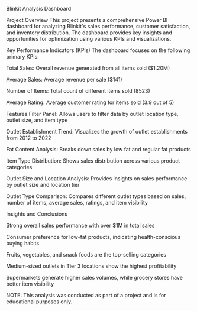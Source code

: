 Blinkit Analysis Dashboard

Project Overview
This project presents a comprehensive Power BI dashboard for analyzing Blinkit's sales performance, customer satisfaction, and inventory distribution. The dashboard provides key insights and opportunities for optimization using various KPIs and visualizations.


Key Performance Indicators (KPIs)
The dashboard focuses on the following primary KPIs:

Total Sales: Overall revenue generated from all items sold ($1.20M)

Average Sales: Average revenue per sale ($141)

Number of Items: Total count of different items sold (8523)

Average Rating: Average customer rating for items sold (3.9 out of 5)


Features
Filter Panel: Allows users to filter data by outlet location type, outlet size, and item type

Outlet Establishment Trend: Visualizes the growth of outlet establishments from 2012 to 2022

Fat Content Analysis: Breaks down sales by low fat and regular fat products

Item Type Distribution: Shows sales distribution across various product categories

Outlet Size and Location Analysis: Provides insights on sales performance by outlet size and location tier

Outlet Type Comparison: Compares different outlet types based on sales, number of items, average sales, ratings, and item visibility


Insights and Conclusions

Strong overall sales performance with over $1M in total sales

Consumer preference for low-fat products, indicating health-conscious buying habits

Fruits, vegetables, and snack foods are the top-selling categories

Medium-sized outlets in Tier 3 locations show the highest profitability

Supermarkets generate higher sales volumes, while grocery stores have better item visibility

NOTE: This analysis was conducted as part of a project and is for educational purposes only.
